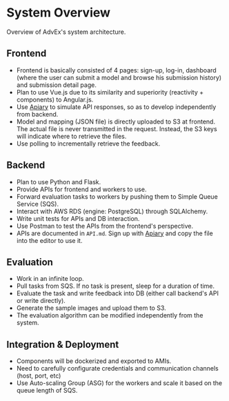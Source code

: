 # System Overview 

Overview of AdvEx's system architecture.

## Frontend

- Frontend is basically consisted of 4 pages: sign-up, log-in, dashboard (where the user can submit a model and browse his submission history) and submission detail page.
- Plan to use Vue.js due to its similarity and superiority (reactivity + components) to Angular.js.
- Use [Apiary](apiary.io) to simulate API responses, so as to develop independently from backend.
- Model and mapping (JSON file) is directly uploaded to S3 at frontend. The actual file is never transmitted in the request. Instead, the S3 keys will indicate where to retrieve the files.
- Use polling to incrementally retrieve the feedback.

## Backend

- Plan to use Python and Flask.
- Provide APIs for frontend and workers to use.
- Forward evaluation tasks to workers by pushing them to Simple Queue Service (SQS).
- Interact with AWS RDS (engine: PostgreSQL) through SQLAlchemy.
- Write unit tests for APIs and DB interaction.
- Use Postman to test the APIs from the frontend's perspective.
- APIs are documented in `API.md`. Sign up with [Apiary](apiary.io) and copy the file into the editor to use it.

## Evaluation

- Work in an infinite loop.
- Pull tasks from SQS. If no task is present, sleep for a duration of time.
- Evaluate the task and write feedback into DB (either call backend's API or write directly).
- Generate the sample images and upload them to S3.
- The evaluation algorithm can be modified independently from the system.

## Integration & Deployment

- Components will be dockerized and exported to AMIs.
- Need to carefully configurate credentials and communication channels (host, port, etc)
- Use Auto-scaling Group (ASG) for the workers and scale it based on the queue length of SQS.
